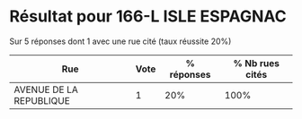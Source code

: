# Résultat pour 166-L ISLE ESPAGNAC

Sur 5 réponses dont 1 avec une rue cité (taux réussite 20%)

| Rue | Vote | % réponses | % Nb rues cités|
|-----|------|------------|----------------|
| AVENUE DE LA REPUBLIQUE | 1 | 20% | 100%|
